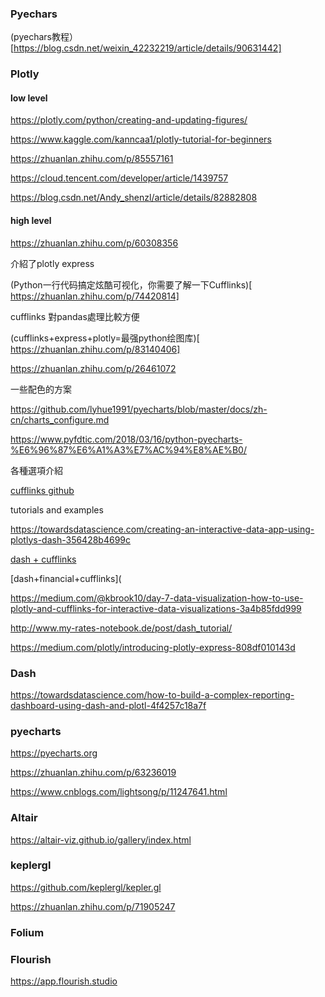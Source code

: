 
### Pyechars

(pyechars教程）[https://blog.csdn.net/weixin_42232219/article/details/90631442]


### Plotly

#### low level

https://plotly.com/python/creating-and-updating-figures/

https://www.kaggle.com/kanncaa1/plotly-tutorial-for-beginners

https://zhuanlan.zhihu.com/p/85557161

https://cloud.tencent.com/developer/article/1439757

https://blog.csdn.net/Andy_shenzl/article/details/82882808


#### high level

https://zhuanlan.zhihu.com/p/60308356

介紹了plotly express

(Python一行代码搞定炫酷可视化，你需要了解一下Cufflinks)[ https://zhuanlan.zhihu.com/p/74420814]

cufflinks 對pandas處理比較方便

(cufflinks+express+plotly=最强python绘图库)[ https://zhuanlan.zhihu.com/p/83140406]

https://zhuanlan.zhihu.com/p/26461072

一些配色的方案

https://github.com/lyhue1991/pyecharts/blob/master/docs/zh-cn/charts_configure.md

https://www.pyfdtic.com/2018/03/16/python-pyecharts-%E6%96%87%E6%A1%A3%E7%AC%94%E8%AE%B0/

各種選項介紹

[cufflinks github](https://github.com/santosjorge/cufflinks)

tutorials and examples

https://towardsdatascience.com/creating-an-interactive-data-app-using-plotlys-dash-356428b4699c

[dash + cufflinks](https://community.plot.ly/t/dash-cufflinks/19662/2)

[dash+financial+cufflinks](

https://medium.com/@kbrook10/day-7-data-visualization-how-to-use-plotly-and-cufflinks-for-interactive-data-visualizations-3a4b85fdd999

http://www.my-rates-notebook.de/post/dash_tutorial/

https://medium.com/plotly/introducing-plotly-express-808df010143d


### Dash

https://towardsdatascience.com/how-to-build-a-complex-reporting-dashboard-using-dash-and-plotl-4f4257c18a7f


### pyecharts

https://pyecharts.org

https://zhuanlan.zhihu.com/p/63236019

https://www.cnblogs.com/lightsong/p/11247641.html


### Altair

https://altair-viz.github.io/gallery/index.html

### keplergl

https://github.com/keplergl/kepler.gl

https://zhuanlan.zhihu.com/p/71905247

### Folium

### Flourish

https://app.flourish.studio

